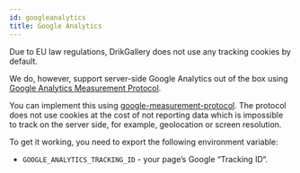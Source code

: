 ```yaml
---
id: googleanalytics
title: Google Analytics
---
```


Due to EU law regulations, DrikGallery does not use any tracking cookies by default.

We do, however, support server-side Google Analytics out of the box using [Google Analytics Measurement Protocol](https://developers.google.com/analytics/devguides/collection/protocol/v1/).

You can implement this using [google-measurement-protocol](https://pypi.python.org/pypi/google-measurement-protocol). The protocol does not use cookies at the cost of not reporting data which is impossible to track on the server side, for example, geolocation or screen resolution.

To get it working, you need to export the following environment variable:

- `GOOGLE_ANALYTICS_TRACKING_ID` - your page’s Google “Tracking ID“.
